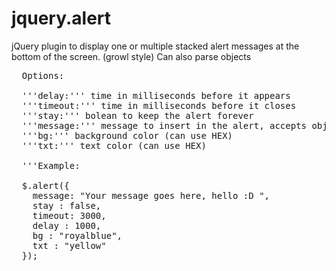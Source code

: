 jquery.alert
============

jQuery plugin to display one or multiple stacked alert messages at the bottom of the screen. (growl style)
Can also parse objects
<pre>
  Options:
  
  '''delay:''' time in milliseconds before it appears
  '''timeout:''' time in milliseconds before it closes
  '''stay:''' bolean to keep the alert forever
  '''message:''' message to insert in the alert, accepts objects
  '''bg:''' background color (can use HEX)
  '''txt:''' text color (can use HEX)
  
  '''Example:
  
  $.alert({ 
    message: "Your message goes here, hello :D ", 
    stay : false,
    timeout: 3000,
    delay : 1000, 
    bg : "royalblue",
    txt : "yellow"
  });
</pre>